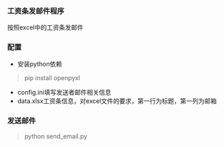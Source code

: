 ### 工资条发邮件程序
按照excel中的工资条发邮件

### 配置
- 安装python依赖
> pip install openpyxl
- config.ini填写发送者邮件相关信息
- data.xlsx工资条信息，对excel文件的要求，第一行为标题，第一列为邮箱

### 发送邮件
> python send_email.py
